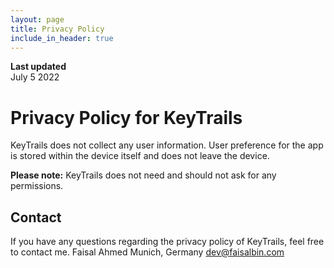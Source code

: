 ```yaml
---
layout: page
title: Privacy Policy
include_in_header: true
---
```


**Last updated**  
July 5 2022

# Privacy Policy for KeyTrails

KeyTrails does not collect any user information. User preference for the app is stored within the device itself and does not leave the device.

**Please note:** KeyTrails does not need and should not ask for any permissions.
<br>

## Contact

If you have any questions regarding the privacy policy of KeyTrails, feel free to contact me.
Faisal Ahmed
Munich, Germany
dev@faisalbin.com
